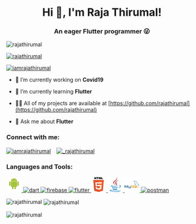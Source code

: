 <h1 align="center"> Hi 👋, I'm Raja Thirumal!</h1>
<h3 align="center">An eager Flutter programmer 😜</h3>


<p align="left"> <img src="https://komarev.com/ghpvc/?username=rajathirumal&label=Profile%20views&color=0e75b6&style=flat" alt="rajathirumal" /> </p>

<p align="left"> <a href="https://github.com/ryo-ma/github-profile-trophy"><img src="https://github-profile-trophy.vercel.app/?username=rajathirumal" alt="rajathirumal" /></a> </p>

<p align="left"> <a href="https://twitter.com/iamrajathirumal" target="blank"><img src="https://img.shields.io/twitter/follow/iamrajathirumal?logo=twitter&style=for-the-badge" alt="iamrajathirumal" /></a> </p>

- 🔭 I’m currently working on **Covid19**

- 🌱 I’m currently learning **Flutter**

- 👨‍💻 All of my projects are available at [https://github.com/rajathirumal](https://github.com/rajathirumal)

- 💬 Ask me about **Flutter**

<!-- - 📫 How to reach me **rajathirumal98@gmail.com** -->

<h3 align="left">Connect with me:</h3>
<p align="left">
<a href="https://twitter.com/iamrajathirumal" target="blank"><img align="center" src="https://raw.githubusercontent.com/rahuldkjain/github-profile-readme-generator/master/src/images/icons/Social/twitter.svg" alt="iamrajathirumal" height="30" width="40" /></a>
  &ensp;
<a href="https://instagram.com/_rajathirumal" target="blank"><img align="center" src="https://raw.githubusercontent.com/rahuldkjain/github-profile-readme-generator/master/src/images/icons/Social/instagram.svg" alt="_rajathirumal" height="30" width="40" /></a>
</p>

<h3 align="left">Languages and Tools:</h3>
<p align="left"> <a href="https://developer.android.com" target="_blank" rel="noreferrer"> <img src="https://raw.githubusercontent.com/devicons/devicon/master/icons/android/android-original-wordmark.svg" alt="android" width="40" height="40"/> </a> <a href="https://dart.dev" target="_blank" rel="noreferrer"> <img src="https://www.vectorlogo.zone/logos/dartlang/dartlang-icon.svg" alt="dart" width="40" height="40"/> </a> <a href="https://firebase.google.com/" target="_blank" rel="noreferrer"> <img src="https://www.vectorlogo.zone/logos/firebase/firebase-icon.svg" alt="firebase" width="40" height="40"/> </a> <a href="https://flutter.dev" target="_blank" rel="noreferrer"> <img src="https://www.vectorlogo.zone/logos/flutterio/flutterio-icon.svg" alt="flutter" width="40" height="40"/> </a> <a href="https://www.w3.org/html/" target="_blank" rel="noreferrer"> <img src="https://raw.githubusercontent.com/devicons/devicon/master/icons/html5/html5-original-wordmark.svg" alt="html5" width="40" height="40"/> </a> <a href="https://www.java.com" target="_blank" rel="noreferrer"> <img src="https://raw.githubusercontent.com/devicons/devicon/master/icons/java/java-original.svg" alt="java" width="40" height="40"/> </a> <a href="https://www.mysql.com/" target="_blank" rel="noreferrer"> <img src="https://raw.githubusercontent.com/devicons/devicon/master/icons/mysql/mysql-original-wordmark.svg" alt="mysql" width="40" height="40"/> </a> <a href="https://postman.com" target="_blank" rel="noreferrer"> <img src="https://www.vectorlogo.zone/logos/getpostman/getpostman-icon.svg" alt="postman" width="40" height="40"/> </a> </p>

<p><img align="left" src="https://github-readme-stats.vercel.app/api/top-langs?username=rajathirumal&show_icons=true&locale=en&layout=compact" alt="rajathirumal" /></p>

<p>&nbsp;<img align="center" src="https://github-readme-stats.vercel.app/api?username=rajathirumal&show_icons=true&locale=en" alt="rajathirumal" /></p>

<p><img align="center" src="https://github-readme-streak-stats.herokuapp.com/?user=rajathirumal&" alt="rajathirumal" /></p>


